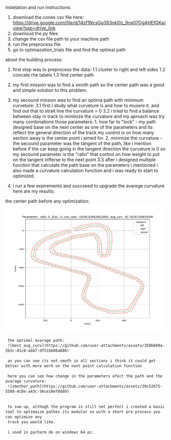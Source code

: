 instelation and run instructions:
  1. download the cones csv file here: https://drive.google.com/file/d/14zf1NcsGg393nkl0z_9ne07OgAHEfGKa/view?usp=drive_link
  2. downloud the py files
  3. change the csv file path to your machine path
  4. run the preprocess file
  5. go to optimazation_trials file and find the optimal path


 about the building process:
   1. first step was to preprocess the data:
      1.1 cluster to right and left sides
      1.2 concate rhe tabels
      1.3 find center path
   
   2. my first mission was to find a smoth path so the center path was a good and simple solution to this problem.
   
   3. my secound mission was to find an optima path with minimum curveture:
      3.1 first i study what curveture is and how to musere it. and find out that to strait line the curvature = 0
      3.2 i tried to find a balance between stay in track to minimize the curvature and my aproach was try many combinations those parameters:
          1. how far to "lock" - my path designed base on the next center as one of the parameters and its reflect the general direction of the track
             my control is on how many section away is the center point i aimed for.
          2. minimize the curvature - the secound parameter was the tangent of the path, like i mention before if the car keep going in the tangent direction
             the curvature is 0 so my secound parameter is the "ratio" that control on how weight to put on the tangent infferse to the next point
      3.3 after i designed multiple function that calculate the path base on the parameters i mentioned i also made a curvature calculation function and i
          was ready to start to optimized.
      
  4. i run a few expirements and succseed to upgrade the avarege curvature here are my results:

  the center path before any optimization:
  ![image alt](https://github.com/moranShavit/optimal_path/blob/main/center_path_2.0.png)
     

     the optimal avarage path: 
     ![best_avg_curv](https://github.com/user-attachments/assets/350b689a-2b3c-41c0-a6b7-df51bb08a686)

     as you can see its not smoth in all sections i think it could get better with more work on the next point calculation function

     here you can see how change in the parameters afect the path and the avarage curvature:
     ![smother_path](https://github.com/user-attachments/assets/39c52675-5588-4c8e-a43c-56ce10ef8dd9)


     to sum up, althogh the program is still not perfect i created a basic tool to optimaize pathes its modular so with a short pre process you can optimize any
     track you would like.

     i used in pycharm de on windows 64 pc.

      


